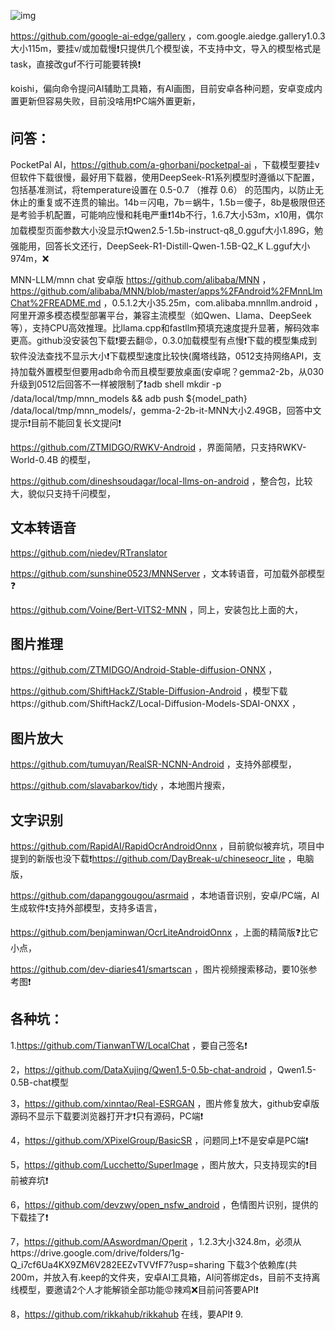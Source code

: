 ![img](https://hitscounter.dev/api/hit?url=https://github.com/oldsento/Android-AI-tools-collection&label=&icon=eye&color=%2380cbc4&message=&style=flat&tz=UTC)

https://github.com/google-ai-edge/gallery ，com.google.aiedge.gallery1.0.3大小115m，要挂v/或加载慢❗只提供几个模型诶，不支持中文，导入的模型格式是task，直接改guf不行可能要转换❗

koishi，偏向命令提问AI辅助工具箱，有AI画图，目前安卓各种问题，安卓变成内置更新但容易失败，目前没啥用❗PC端外置更新，

## 问答：
PocketPal AI，https://github.com/a-ghorbani/pocketpal-ai ，下载模型要挂v但软件下载很慢，最好用下载器，使用DeepSeek-R1系列模型时遵循以下配置，包括基准测试，将temperature设置在 0.5-0.7 （推荐 0.6） 的范围内，以防止无休止的重复或不连贯的输出。14b＝闪电，7b＝蜗牛，1.5b＝傻子，8b是极限但还是考验手机配置，可能响应慢和耗电严重❗14b不行，1.6.7大小53m，x10用，偶尔加载模型页面参数大小没显示❗Qwen2.5-1.5b-instruct-q8_0.gguf大小1.89G，勉强能用，回答长文还行，DeepSeek-R1-Distill-Qwen-1.5B-Q2_K
L.gguf大小974m，❌

MNN-LLM/mnn chat 安卓版
https://github.com/alibaba/MNN ，https://github.com/alibaba/MNN/blob/master/apps%2FAndroid%2FMnnLlmChat%2FREADME.md ，0.5.1.2大小35.25m，com.alibaba.mnnllm.android ，阿里开源多模态模型部署平台，兼容主流模型（如Qwen、Llama、DeepSeek等），支持CPU高效推理。比llama.cpp和fastllm预填充速度提升显著，解码效率更高。​github没安装包下载❗要去翻😡，0.3.0加载模型有点慢❗下载的模型集成到软件没法查找不显示大小❗下载模型速度比较快(魔塔线路，0512支持网络API，支持加载外置模型但要用adb命令而且模型要放桌面(安卓呢？gemma2-2b，从030升级到0512后回答不一样被限制了❗adb shell mkdir -p /data/local/tmp/mnn_models && adb push ${model_path} /data/local/tmp/mnn_models/，gemma-2-2b-it-MNN大小2.49GB，回答中文提示❗目前不能回复长文提问❗

https://github.com/ZTMIDGO/RWKV-Android ，界面简陋，只支持RWKV-World-0.4B 的模型，

https://github.com/dineshsoudagar/local-llms-on-android ，整合包，比较大，貌似只支持千问模型，

## 文本转语音
https://github.com/niedev/RTranslator

https://github.com/sunshine0523/MNNServer ，文本转语音，可加载外部模型❓

https://github.com/Voine/Bert-VITS2-MNN ，同上，安装包比上面的大，


## 图片推理
https://github.com/ZTMIDGO/Android-Stable-diffusion-ONNX ，

https://github.com/ShiftHackZ/Stable-Diffusion-Android ，模型下载https://github.com/ShiftHackZ/Local-Diffusion-Models-SDAI-ONXX ，

## 图片放大
https://github.com/tumuyan/RealSR-NCNN-Android ，支持外部模型，

https://github.com/slavabarkov/tidy ，本地图片搜索，

## 文字识别
https://github.com/RapidAI/RapidOcrAndroidOnnx ，目前貌似被弃坑，项目中提到的新版也没下载❗https://github.com/DayBreak-u/chineseocr_lite ，电脑版，

https://github.com/dapanggougou/asrmaid ，本地语音识别，安卓/PC端，AI生成软件❗支持外部模型，支持多语言，

https://github.com/benjaminwan/OcrLiteAndroidOnnx ，上面的精简版❓比它小点，

https://github.com/dev-diaries41/smartscan ，图片视频搜索移动，要10张参考图❗

## 各种坑：
1.https://github.com/TianwanTW/LocalChat ，要自己签名❗

2，https://github.com/DataXujing/Qwen1.5-0.5b-chat-android ，Qwen1.5-0.5B-chat模型

3，https://github.com/xinntao/Real-ESRGAN ，图片修复放大，github安卓版源码不显示下载要浏览器打开才❗只有源码，PC端❗

4，https://github.com/XPixelGroup/BasicSR ，问题同上❗不是安卓是PC端❗

5，https://github.com/Lucchetto/SuperImage ，图片放大，只支持现实的❗目前被弃坑❗

6，https://github.com/devzwy/open_nsfw_android ，色情图片识别，提供的下载挂了❗

7，https://github.com/AAswordman/Operit ，1.2.3大小324.8m，必须从https://drive.google.com/drive/folders/1g-Q_i7cf6Ua4KX9ZM6V282EEZvTVVfF7?usp=sharing 下载3个依赖库(共200m，并放入有.keep的文件夹，安卓AI工具箱，AI问答绑定ds，目前不支持离线模型，要邀请2个人才能解锁全部功能😡辣鸡❌目前问答要API❗️

8，https://github.com/rikkahub/rikkahub 在线，要API❗️
9. 